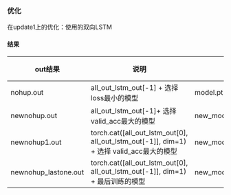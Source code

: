 ### 优化
 在update1上的优化：使用的双向LSTM

 #### 结果
 | out结果 | 说明 |模型|准确率|
| -------- | -------- |--------|-------|
| nohup.out|all_out_lstm_out[-1] + 选择loss最小的模型|model.pt|66.35 |
|newnohup.out|all_out_lstm_out[-1]+ 选择 valid_acc最大的模型|new_model.pt |67.19|
|newnohup1.out| torch.cat([all_out_lstm_out[0], all_out_lstm_out[-1]], dim=1) + 选择 valid_acc最大的模型| new_model1.pt|67.19|
|newnohup_lastone.out|torch.cat([all_out_lstm_out[0], all_out_lstm_out[-1]], dim=1) + 最后训练的模型| new_model_last_one.pt|80.74|
